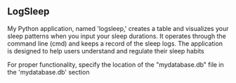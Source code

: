 LogSleep
----
My Python application, named 'logsleep,' creates a table and visualizes your sleep patterns when you input your sleep durations. 
It operates through the command line (cmd) and keeps a record of the sleep logs. The application is designed to help users understand and regulate their sleep habits

For proper functionality, specify the location of the "mydatabase.db" file in the 'mydatabase.db' section
